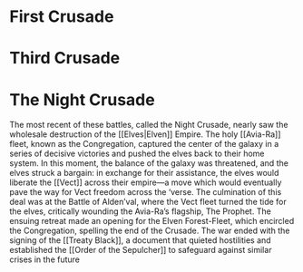 # First Crusade

# Third Crusade

# The Night Crusade
The most recent of these battles, called the Night Crusade, nearly saw the wholesale destruction of the [[Elves|Elven]] Empire. The holy [[Avia-Ra]] fleet, known as the Congregation, captured the center of the galaxy in a series of decisive victories and pushed the elves back to their home system. In this moment, the balance of the galaxy was threatened, and the elves struck a bargain: in exchange for their assistance, the elves would liberate the [[Vect]] across their empire—a move which would eventually pave the way for Vect freedom across the ‘verse. The culmination of this deal was at the Battle of Alden’val, where the Vect fleet turned the tide for the elves, critically wounding the Avia-Ra’s flagship, The Prophet. The ensuing retreat made an opening for the Elven Forest-Fleet, which encircled the Congregation, spelling the end of the Crusade. The war ended with the signing of the [[Treaty Black]], a document that quieted hostilities and established the [[Order of the Sepulcher]] to safeguard against similar crises in the future